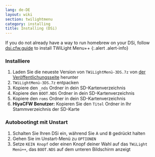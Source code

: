 ```yaml
---
lang: de-DE
layout: wiki
section: twilightmenu
category: installing
title: Installing (DSi)
---
```


If you do not already have a way to run homebrew on your DSi, follow [dsi.cfw.guide](https://dsi.cfw.guide) to install TWiLight Menu++
{:.alert .alert-info}

### Installiere
1. Laden Sie die neueste Version von `TWiLightMenü-3DS.7z` von [der Veröffentlichungsseite](https://github.com/DS-Homebrew/TWiLightMenu/releases) herunter
1. `TWiLightMenü-3DS.7z` entpacken
1. Kopiere den `_nds` Ordner in dein SD-Kartenverzeichnis
1. Kopiere den `BOOT.NDS` Ordner in dein SD-Kartenverzeichnis
1. Kopiere den `roms` Ordner in dein SD-Kartenverzeichnis
1. **HiyaCFW Benutzer:** Kopieren Sie den `Titel` Ordner in Ihr Stammverzeichnis der SD-Karte

### Autobootingt mit Unstart
1. Schalten Sie Ihren DSi ein, während Sie <kbd class="face">A</kbd> und <kbd class="face">B</kbd> gedrückt halten
1. Gehen Sie im Unstart-Menü zu `OPTIONEN`
1. Setze `KEIN Knopf` oder einen Knopf deiner Wahl auf das `TWiLight Menü++`, das `BOOT.NDS` auf dem unteren Bildschirm anzeigt
